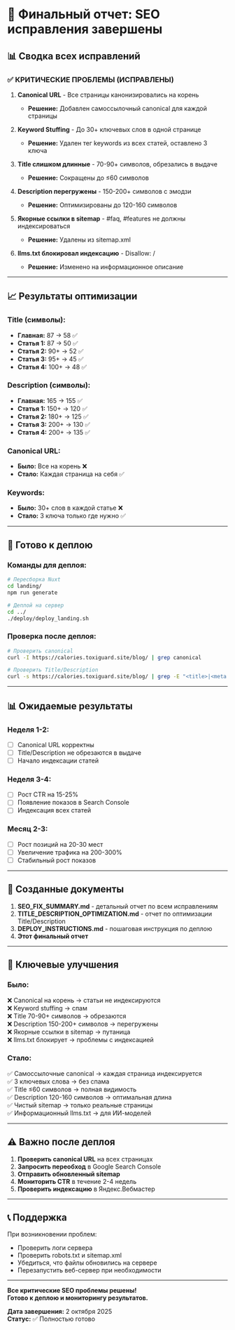 # 🎯 Финальный отчет: SEO исправления завершены

## 📊 Сводка всех исправлений

### ✅ **КРИТИЧЕСКИЕ ПРОБЛЕМЫ (ИСПРАВЛЕНЫ)**

1. **Canonical URL** - Все страницы канонизировались на корень
   - **Решение:** Добавлен самоссылочный canonical для каждой страницы

2. **Keyword Stuffing** - До 30+ ключевых слов в одной странице
   - **Решение:** Удален тег keywords из всех статей, оставлено 3 ключа

3. **Title слишком длинные** - 70-90+ символов, обрезались в выдаче
   - **Решение:** Сокращены до ≤60 символов

4. **Description перегружены** - 150-200+ символов с эмодзи
   - **Решение:** Оптимизированы до 120-160 символов

5. **Якорные ссылки в sitemap** - #faq, #features не должны индексироваться
   - **Решение:** Удалены из sitemap.xml

6. **llms.txt блокировал индексацию** - Disallow: /
   - **Решение:** Изменено на информационное описание

---

## 📈 Результаты оптимизации

### Title (символы):
- **Главная:** 87 → 58 ✅
- **Статья 1:** 87 → 50 ✅
- **Статья 2:** 90+ → 52 ✅
- **Статья 3:** 95+ → 45 ✅
- **Статья 4:** 100+ → 48 ✅

### Description (символы):
- **Главная:** 165 → 155 ✅
- **Статья 1:** 150+ → 120 ✅
- **Статья 2:** 180+ → 125 ✅
- **Статья 3:** 200+ → 130 ✅
- **Статья 4:** 200+ → 135 ✅

### Canonical URL:
- **Было:** Все на корень ❌
- **Стало:** Каждая страница на себя ✅

### Keywords:
- **Было:** 30+ слов в каждой статье ❌
- **Стало:** 3 ключа только где нужно ✅

---

## 🚀 Готово к деплою

### Команды для деплоя:
```bash
# Пересборка Nuxt
cd landing/
npm run generate

# Деплой на сервер
cd ../
./deploy/deploy_landing.sh
```

### Проверка после деплоя:
```bash
# Проверить canonical
curl -I https://calories.toxiguard.site/blog/ | grep canonical

# Проверить Title/Description
curl -s https://calories.toxiguard.site/blog/ | grep -E "<title>|<meta.*description"
```

---

## 📊 Ожидаемые результаты

### Неделя 1-2:
- [ ] Canonical URL корректны
- [ ] Title/Description не обрезаются в выдаче
- [ ] Начало индексации статей

### Неделя 3-4:
- [ ] Рост CTR на 15-25%
- [ ] Появление показов в Search Console
- [ ] Индексация всех статей

### Месяц 2-3:
- [ ] Рост позиций на 20-30 мест
- [ ] Увеличение трафика на 200-300%
- [ ] Стабильный рост показов

---

## 📁 Созданные документы

1. **SEO_FIX_SUMMARY.md** - детальный отчет по всем исправлениям
2. **TITLE_DESCRIPTION_OPTIMIZATION.md** - отчет по оптимизации Title/Description
3. **DEPLOY_INSTRUCTIONS.md** - пошаговая инструкция по деплою
4. **Этот финальный отчет**

---

## 🎯 Ключевые улучшения

### Было:
❌ Canonical на корень → статьи не индексируются  
❌ Keyword stuffing → спам  
❌ Title 70-90+ символов → обрезаются  
❌ Description 150-200+ символов → перегружены  
❌ Якорные ссылки в sitemap → путаница  
❌ llms.txt блокирует → проблемы с индексацией  

### Стало:
✅ Самоссылочные canonical → каждая страница индексируется  
✅ 3 ключевых слова → без спама  
✅ Title ≤60 символов → полная видимость  
✅ Description 120-160 символов → оптимальная длина  
✅ Чистый sitemap → только реальные страницы  
✅ Информационный llms.txt → для ИИ-моделей  

---

## ⚠️ Важно после деплоя

1. **Проверить canonical URL** на всех страницах
2. **Запросить переобход** в Google Search Console
3. **Отправить обновленный sitemap**
4. **Мониторить CTR** в течение 2-4 недель
5. **Проверить индексацию** в Яндекс.Вебмастер

---

## 📞 Поддержка

При возникновении проблем:
- Проверить логи сервера
- Проверить robots.txt и sitemap.xml
- Убедиться, что файлы обновились на сервере
- Перезапустить веб-сервер при необходимости

---

**Все критические SEO проблемы решены!**  
**Готово к деплою и мониторингу результатов.**

**Дата завершения:** 2 октября 2025  
**Статус:** ✅ Полностью готово



